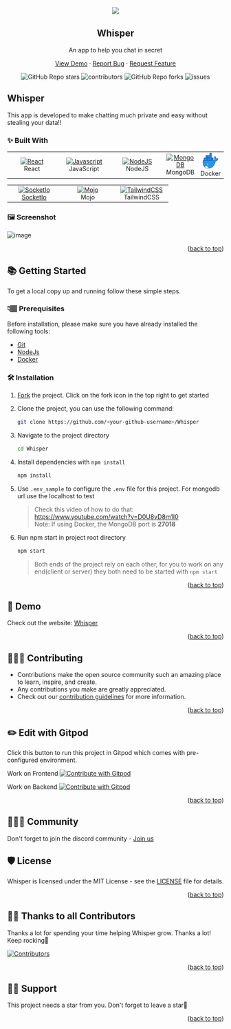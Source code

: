 <div id="top"></div>

<div align="center">
  <img src="https://user-images.githubusercontent.com/88016895/196855572-7bf5a696-098e-461d-a021-61c37bca6ba3.png" width="120px">
  <h2>Whisper</h2>
  <p>An app to help you chat in secret</p>

  <p  align="center">
    <a href="https://whischat.vercel.app/">View Demo</a>
    ·
    <a href="https://github.com/Dun-sin/Whisper/issues/new?assignees=&labels=bug&template=bug.yml&title=%5BBUG%5D+%3Cdescription%3E">Report Bug</a>
    ·
    <a href="https://github.com/Dun-sin/Whisper/issues/new?assignees=&labels=feature&template=features.yml&title=%5BFEATURE%5D+%3Cdescription%3E">Request Feature</a>
  </p>

  <img alt="GitHub Repo stars" src="https://img.shields.io/github/stars/Dun-sin/Whisper?style=flat">
  <img alt="contributors" src="https://img.shields.io/github/contributors/Dun-sin/Whisper?style=flat">
  <img alt="GitHub Repo forks" src="https://img.shields.io/github/forks/Dun-sin/Whisper?style=flat">
  <img alt="issues" src="https://img.shields.io/github/issues/Dun-sin/Whisper?style=flat"> </br>
</div>

## Whisper

This app is developed to make chatting much private and easy without stealing your data!!

### ✨ Built With

 <table>
     <tbody>
  <tr>
   <td align="Center" width="30%"> 
 <a href="https://reactjs.org/" target="_blank" rel="noreferrer"><img src="https://raw.githubusercontent.com/danielcranney/readme-generator/main/public/icons/skills/react-colored.svg" width="36" height="36" alt="React" /></a>
    <br>React
    </td>   
   
   <td align="Center" width="30%">
        <a href="https://developer.mozilla.org/en-US/docs/Web/JavaScript" target="_blank" rel="noreferrer"><img src="https://raw.githubusercontent.com/danielcranney/readme-generator/main/public/icons/skills/javascript-colored.svg" width="36" height="36" alt="Javascript" /></a>
    <br>JavaScript
    </td> 
  <td align="Center" width="30%">
      <a href="https://nodejs.org/en/" target="_blank" rel="noreferrer"><img src="https://raw.githubusercontent.com/danielcranney/readme-generator/main/public/icons/skills/nodejs-colored.svg" width="36" height="36" alt="NodeJS" /></a>
    <br>NodeJS
    </td>   
    <td align="Center" width="30%">  
<a href="https://www.mongodb.com/" target="_blank" rel="noreferrer"><img src="https://raw.githubusercontent.com/danielcranney/readme-generator/main/public/icons/skills/mongodb-colored.svg" width="36" height="36" alt="MongoDB" /></a>
    <br>MongoDB
    </td>  
        <td align="Center" width="30%">  
<a href="https://www.mongodb.com/" target="_blank" rel="noreferrer"><img src=".github/docker.png" width="36" height="36" alt="MongoDB" /></a>
    <br>Docker
    </td>   
      </tr>
</tbody>
  </table>

  <table>
   <tbody>
      <tr>
     <td align="Center" width="30%">   
<a href="https://socket.io/" target="_blank" rel="noreferrer"><img src="https://w7.pngwing.com/pngs/162/702/png-transparent-socket-io-node-js-express-js-npm-network-socket-github-angle-triangle-logo-thumbnail.png" width="36" height="36" alt="SocketIo">
     <br>SocketIo
    </td>  
  <td align="Center" width="30%">
  <a href="https://mojoauth.com/" target="_blank" rel="noreferrer"><img src="https://user-images.githubusercontent.com/78784850/179708079-25f0c6c7-ae9a-4c07-b5b3-e6dc1a1051c2.png" width="36" height="36" alt="Mojo"/></a>
     <br>Mojo
    </td>  
    <td align="Center" width="30%">      
<a href="https://tailwindcss.com/" target="_blank" rel="noreferrer"><img src="https://raw.githubusercontent.com/danielcranney/readme-generator/main/public/icons/skills/tailwindcss-colored.svg" width="36" height="36" alt="TailwindCSS" /></a> 
  <br>TailwindCSS
    </td>
          </tr>
</tbody>
  </table>

### 🖼️ Screenshot

![image](https://user-images.githubusercontent.com/78784850/178471942-ce1aeb9f-4833-42d5-9ebc-8844cdc98082.png)

<p align="right">(<a href="#top">back to top</a>)</p>

## 📚 Getting Started

To get a local copy up and running follow these simple steps.

### 👇🏽 Prerequisites

Before installation, please make sure you have already installed the following tools:

- [Git](https://git-scm.com/downloads)
- [NodeJs](https://nodejs.org/en/download/)
- [Docker](https://docker.com/desktop)

### 🛠️ Installation

1. [Fork](https://github.com/Dun-sin/Whisper/fork) the project. Click on the fork icon in the top right to get started
2. Clone the project, you can use the following command:

   ```bash
   git clone https://github.com/<your-github-username>/Whisper
   ```

3. Navigate to the project directory

   ```bash
   cd Whisper
   ```

4. Install dependencies with `npm install`

   ```bash
   npm install
   ```

5. Use `.env_sample` to configure the `.env` file for this project. For mongodb url use the localhost to test
   > Check this video of how to do that: https://www.youtube.com/watch?v=D0U8vD8m1I0  
   > Note: If using Docker, the MongoDB port is **27018**

6. Run npm start in project root directory

   ```bash
   npm start
   ```

   > Both ends of the project rely on each other, for you to work on any end(client or server) they both need to be started with `npm start`

<p align="right">(<a href="#top">back to top</a>)</p>

## 🎨 Demo

Check out the website: [Whisper](https://WhisChat.vercel.app/)

<p align="right">(<a href="#top">back to top</a>)</p>

## 👩🏽‍💻 Contributing

- Contributions make the open source community such an amazing place to learn, inspire, and create.
- Any contributions you make are greatly appreciated.
- Check out our [contribution guidelines](/CONTRIBUTING.md) for more information.

<p align="right">(<a href="#top">back to top</a>)</p>

## ✏️ Edit with Gitpod

Click this button to run this project in Gitpod which comes with pre-configured environment.

Work on Frontend <a href="https://gitpod.io/#type=client/https://github.com/Dun-sin/Whisper">
<img
    src="https://img.shields.io/badge/Contribute%20with-Gitpod-908a85?logo=gitpod"
    alt="Contribute with Gitpod"
  />
</a>

Work on Backend <a href="https://gitpod.io/#type=server/https://github.com/Dun-sin/Whisper">
<img
    src="https://img.shields.io/badge/Contribute%20with-Gitpod-908a85?logo=gitpod"
    alt="Contribute with Gitpod"
  />
</a>

<p align="right">(<a href="#top">back to top</a>)</p>

## 👨‍👩‍👦 Community

Don't forget to join the discord community - [Join us](https://discord.gg/ufcysW9q23)

## 🛡️ License

Whisper is licensed under the MIT License - see the [LICENSE](LICENSE) file for details.

<p align="right">(<a href="#top">back to top</a>)</p>

## 💪🏽 Thanks to all Contributors

Thanks a lot for spending your time helping Whisper grow. Thanks a lot! Keep rocking🍻

[![Contributors](https://contrib.rocks/image?repo=Dun-sin/Whisper)](https://github.com/Dun-sin/Whisper/graphs/contributors)

<p align="right">(<a href="#top">back to top</a>)</p>

## 🙏🏽 Support

This project needs a star️ from you. Don't forget to leave a star🌟

<p align="right">(<a href="#top">back to top</a>)</p>
